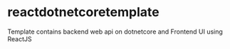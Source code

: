 # reactdotnetcoretemplate
Template contains backend web api on dotnetcore and Frontend UI using ReactJS
